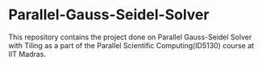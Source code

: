 # Parallel-Gauss-Seidel-Solver
This repository contains the project done on Parallel Gauss-Seidel Solver with Tiling as a part of the Parallel Scientific Computing(ID5130) course at IIT Madras.
